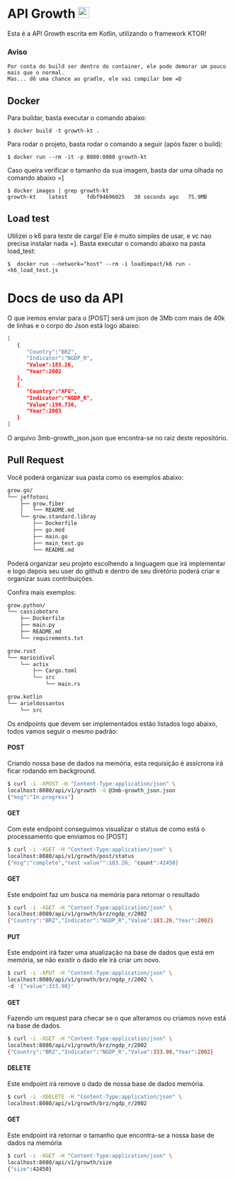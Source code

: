 # API Growth <img width="25px" src="https://kotlinlang.org/assets/images/favicon.svg"/>

Esta é a API Growth escrita em Kotlin, utilizando o framework KTOR!

### Aviso

```text
Por conta do build ser dentro do container, ele pode demorar um pouco mais que o normal. 
Mas... dê uma chance ao gradle, ele vai compilar bem =D
```


## Docker
 
Para buildar, basta executar o comando abaixo:

```shell
$ docker build -t growth-kt .
```

Para rodar o projeto, basta rodar o comando a seguir (após fazer o build):

```shell
$ docker run --rm -it -p 8080:8080 growth-kt
```

Caso queira verificar o tamanho da sua imagem, basta dar uma olhada no comando abaixo =]

```shell
$ docker images | grep growth-kt
growth-kt    latest      fdbf94696025   30 seconds ago   75.9MB
```

## Load test

Utilizei o k6 para teste de carga! Ele é muito simples de usar, e vc nao precisa instalar nada =]. Basta executar o comando abaixo na pasta load_test:

```shell
$  docker run --network="host" --rm -i loadimpact/k6 run - <k6_load_test.js
```

# Docs de uso da API

O que iremos enviar para o [POST] será um json de 3Mb com mais de 40k de linhas e o corpo do Json está logo abaixo:
```bash
[
   {
      "Country":"BRZ",
      "Indicator":"NGDP_R",
      "Value":183.26,
      "Year":2002
   },
   {
      "Country":"AFG",
      "Indicator":"NGDP_R",
      "Value":198.736,
      "Year":2003
   }
]
```
O arquivo 3mb-growth_json.json que encontra-se no raiz deste repositório.

## Pull Request

Você poderá organizar sua pasta como os exemplos abaixo:
```bash
grow.go/
└── jeffotoni
    ├── grow.fiber
    │   └── README.md
    └── grow.standard.libray
        ├── Dockerfile
        ├── go.mod
        ├── main.go
        ├── main_test.go
        └── README.md

```
Poderá organizar seu projeto escolhendo a linguagem que irá implementar e logo depois seu user do github e dentro de seu
diretório poderá criar e organizar suas contribuições.

Confira mais exemplos:
```bash
grow.python/
└── cassiobotaro
    ├── Dockerfile
    ├── main.py
    ├── README.md
    └── requirements.txt
```

```bash
grow.rust
└── marioidival
    └── actix
        ├── Cargo.toml
        └── src
            └── main.rs
```


```bash
grow.kotlin
└── arieldossantos
    └── src
```

Os endpoints que devem ser implementados estão listados logo abaixo, todos vamos seguir
o mesmo padrão:


#### POST
Criando nossa base de dados na memória, esta requisição é assícrona irá ficar rodando em
background.
```bash
$ curl -i -XPOST -H "Content-Type:application/json" \
localhost:8080/api/v1/growth -d @3mb-growth_json.json
{"msg":"In progress"}
```

#### GET
Com este endpoint conseguimos visualizar o status de como está o processamento que enviamos no [POST]
```bash
$ curl -i -XGET -H "Content-Type:application/json" \
localhost:8080/api/v1/growth/post/status
{"msg":"complete","test value"":183.26, "count":42450}
```
#### GET
Este endpoint faz um busca na memória para retornar o resultado
```bash
$ curl -i -XGET -H "Content-Type:application/json" \
localhost:8080/api/v1/growth/brz/ngdp_r/2002
{"Country":"BRZ","Indicator":"NGDP_R","Value":183.26,"Year":2002}
```
#### PUT
Este endpoint irá fazer uma atualização na base de dados que está em memória,
se não existir o dado ele irá criar um novo.
```bash
$ curl -i -XPUT -H "Content-Type:application/json" \
localhost:8080/api/v1/growth/brz/ngdp_r/2002 \
-d '{"value":333.98}'
```
#### GET
Fazendo um request para checar se o que alteramos ou criamos novo está na base de dados.
```bash
$ curl -i -XGET -H "Content-Type:application/json" \
localhost:8080/api/v1/growth/brz/ngdp_r/2002
{"Country":"BRZ","Indicator":"NGDP_R","Value":333.98,"Year":2002}
```
#### DELETE
Este endpoint irá remove o dado de nossa base de dados memória.
```bash
$ curl -i -XDELETE -H "Content-Type:application/json" \
localhost:8080/api/v1/growth/brz/ngdp_r/2002 
```
#### GET
Este endpoint irá retornar o tamanho que encontra-se a nossa base de dados na memória
```bash
$ curl -i -XGET -H "Content-Type:application/json" \
localhost:8080/api/v1/growth/size
{"size":42450}
```
